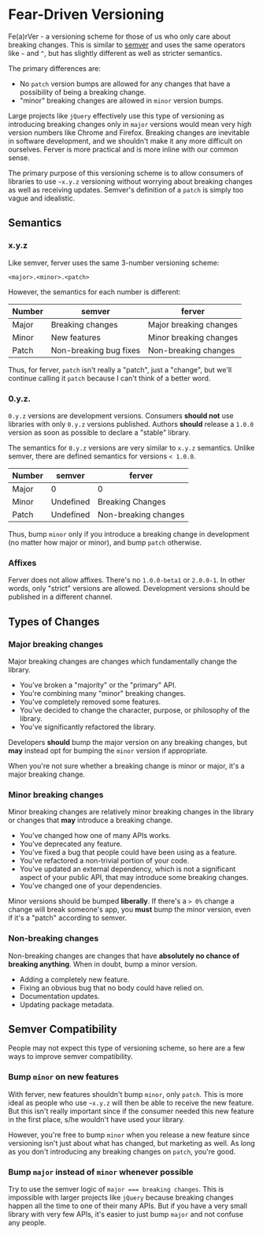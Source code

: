 
# Fear-Driven Versioning

Fe(a)rVer - a versioning scheme for those of us who only care about breaking changes.
This is similar to [semver](http://semver.org) and uses the same operators like
`~` and `^`, but has slightly different as well as stricter semantics.

The primary differences are:

- No `patch` version bumps are allowed for any changes that
  have a possibility of being a breaking change.
- "minor" breaking changes are allowed in `minor` version bumps.

Large projects like `jQuery` effectively use this type of versioning
as introducing breaking changes only in `major` versions
would mean very high version numbers like Chrome and Firefox.
Breaking changes are inevitable in software development,
and we shouldn't make it any more difficult on ourselves.
Ferver is more practical and is more inline with our common sense.

The primary purpose of this versioning scheme is to allow
consumers of libraries to use `~x.y.z` versioning
without worrying about breaking changes as well as receiving updates.
Semver's definition of a `patch` is simply too vague and idealistic.

## Semantics

### x.y.z

Like semver, ferver uses the same 3-number versioning scheme:

```
<major>.<minor>.<patch>
```

However, the semantics for each number is different:

| Number        | semver                  | ferver                  |
|---------------|-------------------------|-------------------------|
| Major         | Breaking changes        | Major breaking changes  |
| Minor         | New features            | Minor breaking changes  |
| Patch         | Non-breaking bug fixes  | Non-breaking changes    |

Thus, for ferver, `patch` isn't really a "patch", just a "change",
but we'll continue calling it `patch` because I can't think of a better word.

### 0.y.z.

`0.y.z` versions are development versions.
Consumers __should not__ use libraries with only `0.y.z` versions published.
Authors __should__ release a `1.0.0` version as soon as possible to
declare a "stable" library.

The semantics for `0.y.z` versions are very similar to `x.y.z` semantics.
Unlike semver, there are defined semantics for versions `< 1.0.0`.

| Number        | semver                  | ferver                  |
|---------------|-------------------------|-------------------------|
| Major         | 0                       | 0                       |
| Minor         | Undefined               | Breaking Changes        |
| Patch         | Undefined               | Non-breaking changes    |

Thus, bump `minor` only if you introduce a breaking change in development
(no matter how major or minor), and bump `patch` otherwise.

### Affixes

Ferver does not allow affixes. There's no `1.0.0-beta1` or `2.0.0-1`.
In other words, only "strict" versions are allowed.
Development versions should be published in a different channel.

## Types of Changes

### Major breaking changes

Major breaking changes are changes which fundamentally change the library.

- You've broken a "majority" or the "primary" API.
- You're combining many "minor" breaking changes.
- You've completely removed some features.
- You've decided to change the character, purpose, or philosophy of the library.
- You've significantly refactored the library.

Developers __should__ bump the major version on any breaking changes,
but __may__ instead opt for bumping the `minor` version if appropriate.

When you're not sure whether a breaking change is minor or major,
it's a major breaking change.

### Minor breaking changes

Minor breaking changes are relatively minor breaking changes in the library
or changes that __may__ introduce a breaking change.

- You've changed how one of many APIs works.
- You've deprecated any feature.
- You've fixed a bug that people could have been using as a feature.
- You've refactored a non-trivial portion of your code.
- You've updated an external dependency,
   which is not a significant aspect of your public API,
   that may introduce some breaking changes.
- You've changed one of your dependencies.

Minor versions should be bumped __liberally__.
If there's a `> 0%` change a change will break someone's app,
you __must__ bump the minor version, even if it's a "patch" according to semver.

### Non-breaking changes

Non-breaking changes are changes that have __absolutely no chance of breaking anything__.
When in doubt, bump a minor version.

- Adding a completely new feature.
- Fixing an obvious bug that no body could have relied on.
- Documentation updates.
- Updating package metadata.

## Semver Compatibility

People may not expect this type of versioning scheme,
so here are a few ways to improve semver compatibility.

### Bump `minor` on new features

With ferver, new features shouldn't bump `minor`, only `patch`.
This is more ideal as people who use `~x.y.z` will then be able to receive the
new feature. But this isn't really important since if the consumer needed
this new feature in the first place, s/he wouldn't have used your library.

However, you're free to bump `minor` when you release a new feature
since versioning isn't just about what has changed, but marketing as well.
As long as you don't introducing any breaking changes on `patch`, you're good.

### Bump `major` instead of `minor` whenever possible

Try to use the semver logic of `major === breaking changes`.
This is impossible with larger projects like `jQuery` because
breaking changes happen all the time to one of their many APIs.
But if you have a very small library with very few APIs,
it's easier to just bump `major` and not confuse any people.

